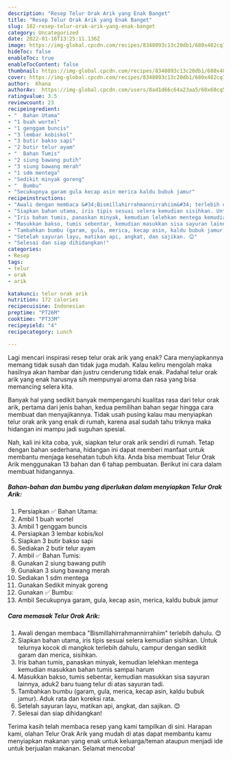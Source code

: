 ```yaml
---
description: "Resep Telur Orak Arik yang Enak Banget"
title: "Resep Telur Orak Arik yang Enak Banget"
slug: 182-resep-telur-orak-arik-yang-enak-banget
category: Uncategorized
date: 2022-01-16T13:25:11.136Z
image: https://img-global.cpcdn.com/recipes/8348093c13c20db1/680x482cq70/telur-orak-arik-foto-resep-utama.jpg
hideToc: false
enableToc: true
enableTocContent: false
thumbnail: https://img-global.cpcdn.com/recipes/8348093c13c20db1/680x482cq70/telur-orak-arik-foto-resep-utama.jpg
cover: https://img-global.cpcdn.com/recipes/8348093c13c20db1/680x482cq70/telur-orak-arik-foto-resep-utama.jpg
author:  Khana
authorAv:  https://img-global.cpcdn.com/users/8ad1d66c64a23aa5/60x60cq50/avatar.jpg
ratingvalue: 3.5
reviewcount: 23
recipeingredient:
- "  Bahan Utama"
- "1 buah wortel"
- "1 genggam buncis"
- "3 lembar kobiskol"
- "3 butir bakso sapi"
- "2 butir telur ayam"
- "  Bahan Tumis"
- "2 siung bawang putih"
- "3 siung bawang merah"
- "1 sdm mentega"
- "Sedikit minyak goreng"
- "  Bumbu"
- "Secukupnya garam gula kecap asin merica kaldu bubuk jamur"
recipeinstructions:
- "Awali dengan membaca &#34;Bismillahirrahmannirrahiim&#34; terlebih dahulu. 😊"
- "Siapkan bahan utama, iris tipis sesuai selera kemudian sisihkan. Untuk telurnya kocok di mangkok terlebih dahulu, campur dengan sedikit garam dan merica, sisihkan."
- "Iris bahan tumis, panaskan minyak, kemudian lelehkan mentega kemudian masukkan bahan tumis sampai harum"
- "Masukkan bakso, tumis sebentar, kemudian masukkan sisa sayuran lainnya, aduk2 baru tuang telur di atas sayuran tadi."
- "Tambahkan bumbu (garam, gula, merica, kecap asin, kaldu bubuk jamur). Aduk rata dan koreksi rata."
- "Setelah sayuran layu, matikan api, angkat, dan sajikan. 😊"
- "Selesai dan siap dihidangkan!"
categories:
- Resep
tags:
- telur
- orak
- arik

katakunci: telur orak arik 
nutrition: 172 calories
recipecuisine: Indonesian
preptime: "PT26M"
cooktime: "PT33M"
recipeyield: "4"
recipecategory: Lunch

---
```



Lagi mencari inspirasi resep telur orak arik yang enak? Cara menyiapkannya memang tidak susah dan tidak juga mudah. Kalau keliru mengolah maka hasilnya akan hambar dan justru cenderung tidak enak. Padahal telur orak arik yang enak harusnya sih mempunyai aroma dan rasa yang bisa memancing selera kita.




Banyak hal yang sedikit banyak mempengaruhi kualitas rasa dari telur orak arik, pertama dari jenis bahan, kedua pemilihan bahan segar hingga cara membuat dan menyajikannya. Tidak usah pusing kalau mau menyiapkan telur orak arik yang enak di rumah, karena asal sudah tahu triknya maka hidangan ini mampu jadi suguhan spesial.


Nah, kali ini kita coba, yuk, siapkan telur orak arik sendiri di rumah. Tetap dengan bahan sederhana, hidangan ini dapat memberi manfaat untuk membantu menjaga kesehatan tubuh kita. Anda bisa membuat Telur Orak Arik menggunakan 13 bahan dan 6 tahap pembuatan. Berikut ini cara dalam membuat hidangannya.

<!--inarticleads1-->

##### Bahan-bahan dan bumbu yang diperlukan dalam menyiapkan Telur Orak Arik:

1. Persiapkan  ✅ Bahan Utama:
1. Ambil 1 buah wortel
1. Ambil 1 genggam buncis
1. Persiapkan 3 lembar kobis/kol
1. Siapkan 3 butir bakso sapi
1. Sediakan 2 butir telur ayam
1. Ambil  ✅ Bahan Tumis:
1. Gunakan 2 siung bawang putih
1. Gunakan 3 siung bawang merah
1. Sediakan 1 sdm mentega
1. Gunakan Sedikit minyak goreng
1. Gunakan  ✅ Bumbu:
1. Ambil Secukupnya garam, gula, kecap asin, merica, kaldu bubuk jamur




<!--inarticleads2-->

##### Cara memasak Telur Orak Arik:

1. Awali dengan membaca &#34;Bismillahirrahmannirrahiim&#34; terlebih dahulu. 😊
1. Siapkan bahan utama, iris tipis sesuai selera kemudian sisihkan. Untuk telurnya kocok di mangkok terlebih dahulu, campur dengan sedikit garam dan merica, sisihkan.
1. Iris bahan tumis, panaskan minyak, kemudian lelehkan mentega kemudian masukkan bahan tumis sampai harum
1. Masukkan bakso, tumis sebentar, kemudian masukkan sisa sayuran lainnya, aduk2 baru tuang telur di atas sayuran tadi.
1. Tambahkan bumbu (garam, gula, merica, kecap asin, kaldu bubuk jamur). Aduk rata dan koreksi rata.
1. Setelah sayuran layu, matikan api, angkat, dan sajikan. 😊
1. Selesai dan siap dihidangkan!



Terima kasih telah membaca resep yang kami tampilkan di sini. Harapan kami, olahan Telur Orak Arik yang mudah di atas dapat membantu kamu menyiapkan makanan yang enak untuk keluarga/teman ataupun menjadi ide untuk berjualan makanan. Selamat mencoba!
